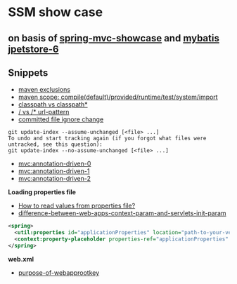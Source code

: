 # SSM show case
## on basis of [spring-mvc-showcase](https://github.com/spring-projects/spring-mvc-showcase) and [mybatis jpetstore-6](https://github.com/mybatis/jpetstore-6)
## Snippets
- [maven exclusions](https://maven.apache.org/guides/introduction/introduction-to-optional-and-excludes-dependencies.html)
- [maven scope: compile(default)/provided/runtime/test/system/import](http://maven.apache.org/guides/introduction/introduction-to-dependency-mechanism.html)
- [classpath vs classpath*](https://docs.spring.io/spring/docs/3.0.x/spring-framework-reference/html/resources.html)
- [/ vs /*  url-pattern](https://stackoverflow.com/questions/4140448/difference-between-and-in-servlet-mapping-url-pattern)
- [committed file ignore change](https://stackoverflow.com/questions/3319479/can-i-git-commit-a-file-and-ignore-its-content-changes)
```
git update-index --assume-unchanged [<file> ...]
To undo and start tracking again (if you forgot what files were untracked, see this question):
git update-index --no-assume-unchanged [<file> ...]
```
- [mvc:annotation-driven-0](https://docs.spring.io/spring/docs/3.0.x/spring-framework-reference/html/mvc.html#mvc-config)
- [mvc:annotation-driven-1](https://stackoverflow.com/questions/28851306/spring-framework-what-is-the-purpose-of-mvcannotation-driven)
- [mvc:annotation-driven-2](https://spring.io/blog/2009/12/21/mvc-simplifications-in-spring-3-0/)

**Loading properties file**
- [How to read values from properties file?](http://stackoverflow.com/questions/9259819/how-to-read-values-from-properties-file)
- [difference-between-web-apps-context-param-and-servlets-init-param](https://stackoverflow.com/questions/18607716/difference-between-web-apps-context-param-and-servlets-init-param)
```xml
<spring>
  <util:properties id="applicationProperties" location="path-to-your-very-long-location" />
  <context:property-placeholder properties-ref="applicationProperties" />
</spring>
```

**web.xml**
- [purpose-of-webapprootkey](https://stackoverflow.com/questions/1867170/purpose-of-webapprootkey)